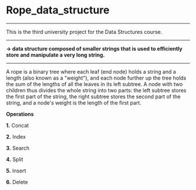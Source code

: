 # Rope_data_structure
_______________________________________________________________________________________________________________________
This is the third university project for the Data Structures course.
_______________________________________________________________________________________________________________________
__-> data structure composed of smaller strings that is used to efficiently store and manipulate a very long string.__
_______________________________________________________________________________________________________________________

A rope is a binary tree where each leaf (end node) holds a string and a length (also known as a "weight"), and each
node further up the tree holds the sum of the lengths of all the leaves in its left subtree. A node with two children
thus divides the whole string into two parts: the left subtree stores the first part of the string, the right subtree
stores the second part of the string, and a node's weight is the length of the first part.

__Operations__

__1.__ Concat

__2.__ Index

__3.__ Search

__4.__ Split

__5.__ Insert

__6.__ Delete
